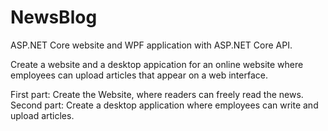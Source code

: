 # NewsBlog
ASP.NET Core website and WPF application with ASP.NET Core API.

Create a website and a desktop appication for an online website where employees can upload articles that appear on a web interface.

First part: Create the Website, where readers can freely read the news.
Second part: Create a desktop application where employees can write and upload articles.
